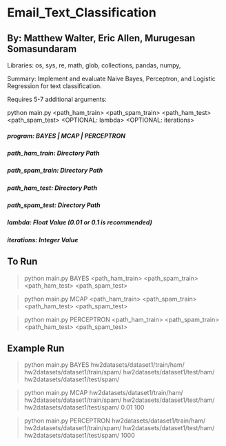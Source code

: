 # Email_Text_Classification
## By: Matthew Walter, Eric Allen, Murugesan Somasundaram

Libraries: os, sys, re, math, glob, collections, pandas, numpy,

Summary: Implement and evaluate Naive Bayes, Perceptron, and Logistic Regression for text classification.

Requires 5-7 additional arguments:

python main.py <program> <path_ham_train> <path_spam_train> <path_ham_test> <path_spam_test> <OPTIONAL: lambda> <OPTIONAL: iterations>

##### program: BAYES | MCAP | PERCEPTRON
##### path_ham_train: Directory Path
##### path_spam_train: Directory Path
##### path_ham_test: Directory Path
##### path_spam_test: Directory Path
##### lambda: Float Value (0.01 or 0.1 is recommended)
##### iterations: Integer Value

## To Run
  > python main.py BAYES <path_ham_train> <path_spam_train> <path_ham_test> <path_spam_test>
  
  > python main.py MCAP <path_ham_train> <path_spam_train> <path_ham_test> <path_spam_test> <lambda> <iterations>
 
  > python main.py PERCEPTRON <path_ham_train> <path_spam_train> <path_ham_test> <path_spam_test> <iterations>

## Example Run
  > python main.py BAYES hw2datasets/dataset1/train/ham/ hw2datasets/dataset1/train/spam/ hw2datasets/dataset1/test/ham/ hw2datasets/dataset1/test/spam/

  > python main.py MCAP hw2datasets/dataset1/train/ham/ hw2datasets/dataset1/train/spam/ hw2datasets/dataset1/test/ham/ hw2datasets/dataset1/test/spam/ 0.01 100

  > python main.py PERCEPTRON hw2datasets/dataset1/train/ham/ hw2datasets/dataset1/train/spam/ hw2datasets/dataset1/test/ham/ hw2datasets/dataset1/test/spam/ 1000
